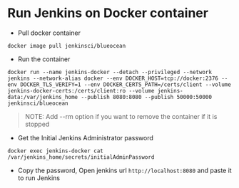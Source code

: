 # Run Jenkins on Docker container

- Pull docker container

```
docker image pull jenkinsci/blueocean
```

- Run the container

```
docker run --name jenkins-docker --detach --privileged --network jenkins --network-alias docker --env DOCKER_HOST=tcp://docker:2376 --env DOCKER_TLS_VERIFY=1 --env DOCKER_CERTS_PATH=/certs/client --volume jenkins-docker-certs:/certs/client:ro --volume jenkins-data:/var/jenkins_home --publish 8080:8080 --publish 50000:50000 jenkinsci/blueocean
```

> NOTE: Add --rm option if you want to remove the container if it is stopped

- Get the Initial Jenkins Administrator password

```
docker exec jenkins-docker cat /var/jenkins_home/secrets/initialAdminPassword
```

- Copy the password, Open jenkins url `http://localhost:8080` and paste it to run Jenkins
